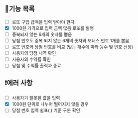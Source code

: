 ## 📍기능 목록
- [ ] 로또 구입 급액을 입력 받아야 한다.
- [x] 1000원 가격으로 입력 금액 많큼 로또를 발행
- [ ] 중복되지 않는 6개의 숫자를 뽑음
- [ ] 당첨 번호도 중복 되지 않는 6개의 숫자와 보너스 번호 1개를 뽑음
- [ ] 로또 번호와 당첨 번호를 비교 (맞는 개수에 따라 등수 및 번호 선정)
- [ ] 사용자의 당첨 내역 확인
- [ ] 사용자의 수익률 확인
- [ ] 당첨 및 수익률 출력과 종료
## ❗에러 사항
- [ ] 사용자가 잘못된 값을 입력
- [x] 1000원 단위로 나누어 떨어지지 않을 경우
- [ ] 당첨 번호 입력 쉼표(,) 기준 구분 확인
